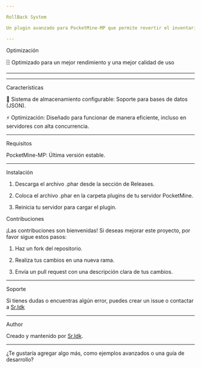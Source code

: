 ```yaml
---

RollBack System

Un plugin avanzado para PocketMine-MP que permite revertir el inventario de lo jugadores con una descripción e información precisa.

---
```


Optimización

🗄️ Optimizado para un mejor rendimiento y una mejor calidad de uso

---


---

Características

📂 Sistema de almacenamiento configurable: Soporte para bases de datos (JSON).

⚡ Optimización: Diseñado para funcionar de manera eficiente, incluso en servidores con alta concurrencia.



---

Requisitos

PocketMine-MP: Última versión estable.


---

Instalación

1. Descarga el archivo .phar desde la sección de Releases.


2. Coloca el archivo .phar en la carpeta plugins de tu servidor PocketMine.


3. Reinicia tu servidor para cargar el plugin.



Contribuciones

¡Las contribuciones son bienvenidas! Si deseas mejorar este proyecto, por favor sigue estos pasos:

1. Haz un fork del repositorio.


2. Realiza tus cambios en una nueva rama.


3. Envía un pull request con una descripción clara de tus cambios.




---

Soporte

Si tienes dudas o encuentras algún error, puedes crear un issue o contactar a [Sr.Idk](https://discord.com/users/1061075896804593755)

---

Author

Creado y mantenido por [Sr.Idk](https://discord.com/users/1061075896804593755).


---

¿Te gustaría agregar algo más, como ejemplos avanzados o una guía de desarrollo?

